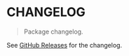 # CHANGELOG

> Package changelog.

See [GitHub Releases](https://github.com/stdlib-js/array-typed-real/releases) for the changelog.